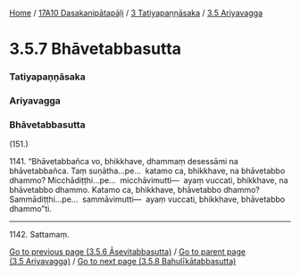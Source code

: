 
[Home](/) / [17A10 Dasakanipātapāḷi](../../../17A10.md) / [3 Tatiyapaṇṇāsaka](../../3.md) / [3.5 Ariyavagga](../3.5.md)

# 3.5.7 Bhāvetabbasutta

### Tatiyapaṇṇāsaka

### Ariyavagga

### Bhāvetabbasutta

(151.)

1141\. “Bhāvetabbañca vo, bhikkhave, dhammaṃ desessāmi na bhāvetabbañca. Taṃ suṇātha…pe…  katamo ca, bhikkhave, na bhāvetabbo dhammo? Micchādiṭṭhi…pe…  micchāvimutti—  ayaṃ vuccati, bhikkhave, na bhāvetabbo dhammo. Katamo ca, bhikkhave, bhāvetabbo dhammo? Sammādiṭṭhi…pe…  sammāvimutti—  ayaṃ vuccati, bhikkhave, bhāvetabbo dhammo”ti.

---

1142\. Sattamaṃ.



[Go to previous page (3.5.6 Āsevitabbasutta)](3.5.6.md) / [Go to parent page (3.5 Ariyavagga)](../3.5.md) / [Go to next page (3.5.8 Bahulīkātabbasutta)](3.5.8.md)



